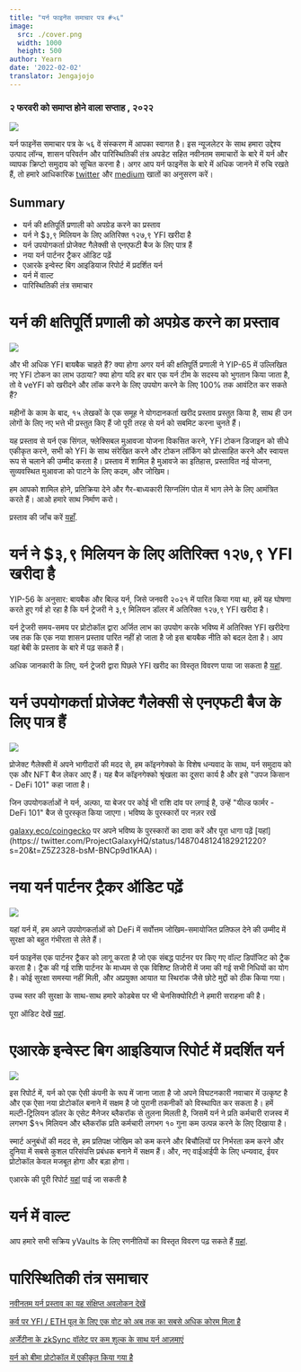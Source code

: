 ```yaml
---
title: "यर्न फाइनेंस समाचार पत्र #५६"
image:
  src: ./cover.png
  width: 1000
  height: 500
author: Yearn
date: '2022-02-02'
translator: Jengajojo
---
```

### २ फरवरी को समाप्त होने वाला सप्ताह , २०२२ 

![](./cover.png?w=1000&h=500)

यर्न फाइनेंस समाचार पत्र के ५६ वें संस्करण में आपका स्वागत है। इस न्यूजलेटर के साथ हमारा उद्देश्य उत्पाद लॉन्च, शासन परिवर्तन और पारिस्थितिकी तंत्र अपडेट सहित नवीनतम समाचारों के बारे में यर्न और व्यापक क्रिप्टो समुदाय को सूचित करना है। अगर आप यर्न फाइनेंस के बारे में अधिक जानने में रुचि रखते हैं, तो हमारे आधिकारिक [twitter](https://twitter.com/iearnfinance) और [medium](https://medium.com/iearn) खातों का अनुसरण करें।
## Summary

- यर्न की क्षतिपूर्ति प्रणाली को अपग्रेड करने का प्रस्ताव
- यर्न ने $३,९ मिलियन  के लिए अतिरिक्त १२७,९ YFI खरीदा है
- यर्न उपयोगकर्ता प्रोजेक्ट गैलेक्सी से एनएफटी बैज के लिए पात्र हैं
- नया यर्न पार्टनर ट्रैकर ऑडिट पढ़ें
- एआरके इन्वेस्ट बिग आइडियाज रिपोर्ट में प्रदर्शित यर्न 
- यर्न में वाल्ट
- पारिस्थितिकी तंत्र समाचार

# यर्न की क्षतिपूर्ति प्रणाली को अपग्रेड करने का प्रस्ताव

![](./image2.jpg?w=1456&h=1456)

और भी अधिक YFI बायबैक चाहते हैं? क्या होगा अगर यर्न की क्षतिपूर्ति प्रणाली ने YIP-65 में उल्लिखित नए YFI टोकन का लाभ उठाया? क्या होगा यदि हर बार एक यर्न टीम के सदस्य को भुगतान किया जाता है, तो वे veYFI को खरीदने और लॉक करने के लिए उपयोग करने के लिए 100% तक आवंटित कर सकते हैं?

महीनों के काम के बाद, १५ लेखकों के एक समूह ने योगदानकर्ता खरीद प्रस्ताव प्रस्तुत किया है, साथ ही उन लोगों के लिए नए भत्ते भी प्रस्तुत किए हैं जो पूरी तरह से यर्न  को सबमिट करना चुनते हैं।

यह प्रस्ताव से यर्न एक सिंगल, फ्लेक्सिबल मुआवजा योजना विकसित करने, YFI टोकन डिजाइन को सीधे एकीकृत करने, सभी को YFI के साथ संरेखित करने और टोकन लॉकिंग को प्रोत्साहित करने और स्वायत्त रूप से चलाने की उम्मीद करता है। प्रस्ताव में शामिल है मुआवजे का इतिहास, प्रस्तावित नई योजना, सुव्यवस्थित मुआवजा को पाटने के लिए कदम, और जोखिम।

हम आपको शामिल होने, प्रतिक्रिया देने और गैर-बाध्यकारी सिग्नलिंग पोल में भाग लेने के लिए आमंत्रित करते हैं। आओ हमारे साथ निर्माण करो।

प्रस्ताव की जाँच करें [यहाँ](https://gov.yearn.finance/t/proposal-streamlining-contributor-compensation/12247).


# यर्न ने $३,९ मिलियन  के लिए अतिरिक्त १२७,९ YFI खरीदा है

YIP-56 के अनुसार: बायबैक और बिल्ड यर्न, जिसे जनवरी २०२१  में पारित किया गया था, हमें यह घोषणा करते हुए गर्व हो रहा है कि यर्न ट्रेजरी ने ३,९ मिलियन डॉलर में अतिरिक्त १२७,९ YFI खरीदा है।

यर्न ट्रेजरी समय-समय पर प्रोटोकॉल द्वारा अर्जित लाभ का उपयोग करके भविष्य में अतिरिक्त YFI खरीदेगा जब तक कि एक नया शासन प्रस्ताव पारित नहीं हो जाता है जो इस बायबैक नीति को बदल देता है। आप यहां बेबी के प्रस्ताव के बारे में पढ़ सकते हैं।

अधिक जानकारी के लिए, यर्न ट्रेजरी द्वारा पिछले YFI खरीद का विस्तृत विवरण पाया जा सकता है [यहां](https://gov.yearn.finance/t/yfi-buyback-auctions/10491/3).

# यर्न उपयोगकर्ता प्रोजेक्ट गैलेक्सी से एनएफटी बैज के लिए पात्र हैं

![](./image3.jpg?w=680&h=372)

प्रोजेक्ट गैलेक्सी में अपने भागीदारों की मदद से, हम कॉइनगेक्को के विशेष धन्यवाद के साथ, यर्न समुदाय को एक और NFT बैज लेकर आए हैं। यह बैज कॉइनगेक्को श्रृंखला का दूसरा कार्य है और इसे "उपज किसान - DeFi 101" कहा जाता है।

जिन उपयोगकर्ताओं ने यर्न, अल्फा, या बेजर पर कोई भी राशि दांव पर लगाई है, उन्हें "यील्ड फार्मर - DeFi 101" बैज से पुरस्कृत किया जाएगा। भविष्य के पुरस्कारों पर नज़र रखें

[galaxy.eco/coingecko](https://twitter.com/ProjectGalaxyHQ/status/1487048124182921220?s=20&t=Z5Z2328-bsM-BNCp9d1KAA) पर अपने भविष्य के पुरस्कारों का दावा करें और पूरा धागा पढ़ें [यहां](https:// twitter.com/ProjectGalaxyHQ/status/1487048124182921220?s=20&t=Z5Z2328-bsM-BNCp9d1KAA)।

# नया यर्न पार्टनर ट्रैकर ऑडिट पढ़ें

![](./image4.jpg?w=1456&h=819)

यहां यर्न में, हम अपने उपयोगकर्ताओं को DeFi में सर्वोत्तम जोखिम-समायोजित प्रतिफल देने की उम्मीद में सुरक्षा को बहुत गंभीरता से लेते हैं।

यर्न फाइनेंस एक पार्टनर ट्रैकर को लागू करता है जो एक संबद्ध पार्टनर पर किए गए वॉल्ट डिपॉजिट को ट्रैक करता है। ट्रैक की गई राशि पार्टनर के माध्यम से एक विशिष्ट तिजोरी में जमा की गई सभी निधियों का योग है। कोई सुरक्षा समस्या नहीं मिली, और अप्रयुक्त आयात या स्थिरांक जैसे छोटे मुद्दों को ठीक किया गया।

उच्च स्तर की सुरक्षा के साथ-साथ हमारे कोडबेस पर भी चेनसिक्योरिटी ने हमारी सराहना की है।

पूरा ऑडिट देखें [यहां](https://chainsecurity.com/security-audit/yearn-finance-partner-tracker/).

# एआरके इन्वेस्ट बिग आइडियाज रिपोर्ट में प्रदर्शित यर्न 

![](./image5.jpg?w=1456&h=819)

इस रिपोर्ट में, यर्न को एक ऐसी कंपनी के रूप में जाना जाता है जो अपने विघटनकारी नवाचार में उत्कृष्ट है और एक ऐसा नया प्रोटोकॉल बनाने में सक्षम है जो पुरानी तकनीकों को विस्थापित कर सकता है। हमें मल्टी-ट्रिलियन डॉलर के एसेट मैनेजर ब्लैकरॉक से तुलना मिलती है, जिसमें यर्न ने प्रति कर्मचारी राजस्व में लगभग $१५ मिलियन और ब्लैकरॉक प्रति कर्मचारी लगभग १० गुना कम उत्पन्न करने के लिए दिखाया है।

स्मार्ट अनुबंधों की मदद से, हम प्रतिपक्ष जोखिम को कम करने और बिचौलियों पर निर्भरता कम करने और दुनिया में सबसे कुशल परिसंपत्ति प्रबंधक बनाने में सक्षम हैं। और, नए वाईआईपी के लिए धन्यवाद, ईयर प्रोटोकॉल केवल मजबूत होगा और बड़ा होगा।

एआरके की पूरी रिपोर्ट [यहां](https://research.ark-invest.com/hubfs/1_Download_Files_ARK-Invest/White_Papers/ARK_BigIdeas2022.pdf?hsCtaTracking=217bbc93-a71a-4c2b-9959-0842b6fe301c%7C2653a4d0-af35-42f0-853a-c5f90f002abb) पाई जा सकती है

# यर्न में वाल्ट

आप हमारे सभी सक्रिय yVaults के लिए रणनीतियों का विस्तृत विवरण पढ़ सकते हैं [यहां](https://medium.com/yearn-state-of-the-vaults/the-vaults-at-yearn-9237905ffed3).

# पारिस्थितिकी तंत्र समाचार

[नवीनतम यर्न प्रस्ताव का यह संक्षिप्त अवलोकन देखें](https://twitter.com/0x7d54/status/1487252998023745540)

[कर्व पर YFI / ETH पूल के लिए एक वोट को अब तक का सबसे अधिक कोरम मिला है](https://twitter.com/CurveFinance/status/1487764860553371648)

[अर्जेंटीना के zkSync वॉलेट पर कम शुल्क के साथ यर्न आज़माएं](https://twitter.com/argentHQ/status/1487014855592849414)

[यर्न को बीमा प्रोटोकॉल में एकीकृत किया गया है](https://twitter.com/SolaceFi/status/1486145688291487749?s=20&t=fTfbPYIAOA5xVim5BETQZQ)
